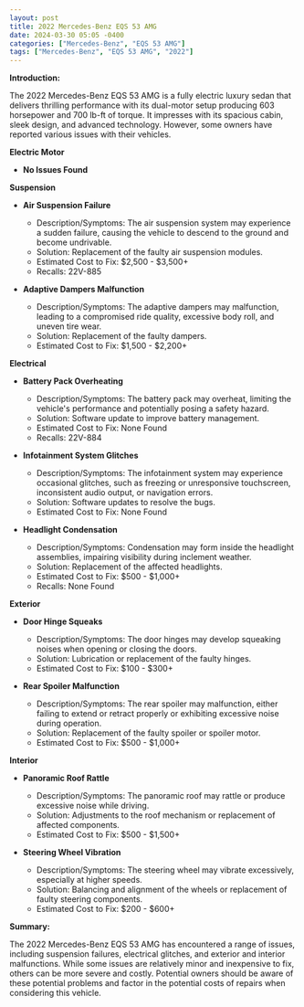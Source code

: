 ```yaml
---
layout: post
title: 2022 Mercedes-Benz EQS 53 AMG
date: 2024-03-30 05:05 -0400
categories: ["Mercedes-Benz", "EQS 53 AMG"]
tags: ["Mercedes-Benz", "EQS 53 AMG", "2022"]
---
```

**Introduction:**

The 2022 Mercedes-Benz EQS 53 AMG is a fully electric luxury sedan that delivers thrilling performance with its dual-motor setup producing 603 horsepower and 700 lb-ft of torque. It impresses with its spacious cabin, sleek design, and advanced technology. However, some owners have reported various issues with their vehicles.

**Electric Motor**

* **No Issues Found**

**Suspension**

* **Air Suspension Failure**
    * Description/Symptoms: The air suspension system may experience a sudden failure, causing the vehicle to descend to the ground and become undrivable.
    * Solution: Replacement of the faulty air suspension modules.
    * Estimated Cost to Fix: $2,500 - $3,500+
    * Recalls: 22V-885

* **Adaptive Dampers Malfunction**
    * Description/Symptoms: The adaptive dampers may malfunction, leading to a compromised ride quality, excessive body roll, and uneven tire wear.
    * Solution: Replacement of the faulty dampers.
    * Estimated Cost to Fix: $1,500 - $2,200+

**Electrical**

* **Battery Pack Overheating**
    * Description/Symptoms: The battery pack may overheat, limiting the vehicle's performance and potentially posing a safety hazard.
    * Solution: Software update to improve battery management.
    * Estimated Cost to Fix: None Found
    * Recalls: 22V-884

* **Infotainment System Glitches**
    * Description/Symptoms: The infotainment system may experience occasional glitches, such as freezing or unresponsive touchscreen, inconsistent audio output, or navigation errors.
    * Solution: Software updates to resolve the bugs.
    * Estimated Cost to Fix: None Found

* **Headlight Condensation**
    * Description/Symptoms: Condensation may form inside the headlight assemblies, impairing visibility during inclement weather.
    * Solution: Replacement of the affected headlights.
    * Estimated Cost to Fix: $500 - $1,000+
    * Recalls: None Found

**Exterior**

* **Door Hinge Squeaks**
    * Description/Symptoms: The door hinges may develop squeaking noises when opening or closing the doors.
    * Solution: Lubrication or replacement of the faulty hinges.
    * Estimated Cost to Fix: $100 - $300+

* **Rear Spoiler Malfunction**
    * Description/Symptoms: The rear spoiler may malfunction, either failing to extend or retract properly or exhibiting excessive noise during operation.
    * Solution: Replacement of the faulty spoiler or spoiler motor.
    * Estimated Cost to Fix: $500 - $1,000+

**Interior**

* **Panoramic Roof Rattle**
    * Description/Symptoms: The panoramic roof may rattle or produce excessive noise while driving.
    * Solution: Adjustments to the roof mechanism or replacement of affected components.
    * Estimated Cost to Fix: $500 - $1,500+

* **Steering Wheel Vibration**
    * Description/Symptoms: The steering wheel may vibrate excessively, especially at higher speeds.
    * Solution: Balancing and alignment of the wheels or replacement of faulty steering components.
    * Estimated Cost to Fix: $200 - $600+

**Summary:**

The 2022 Mercedes-Benz EQS 53 AMG has encountered a range of issues, including suspension failures, electrical glitches, and exterior and interior malfunctions. While some issues are relatively minor and inexpensive to fix, others can be more severe and costly. Potential owners should be aware of these potential problems and factor in the potential costs of repairs when considering this vehicle.
